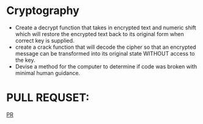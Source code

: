 # Cryptography 
+ Create a decrypt function that takes in encrypted text and numeric shift which will restore the encrypted text back to its original form when correct key is supplied.
+ create a crack function that will decode the cipher so that an encrypted message can be transformed into its original state WITHOUT access to the key.
+ Devise a method for the computer to determine if code was broken with minimal human guidance.
# PULL REQUSET:
[PR ](https://github.com/mohammadsilwadi/caesar-cipher/pull/1)
